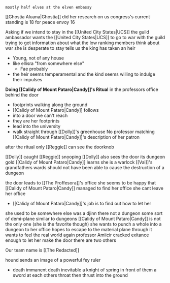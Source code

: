 	mostly half elves at the elven embassy
[[Ghostia Aluana|Ghostia]] did her research on us
congress's current standing is
18 for peace envoy
16 

Asking if we intend to stay in the [[United City States|UCS]]
the guild ambassador wants the [[United City States|UCS]] to go to war with the guild
trying to get information about what the low ranking members think about war
she is desperate to stay
tells us the king has taken an heir
- Young, not of any house
- like ellisra "from somewhere else"
	- Fae probably
- the heir seems temperamental and the kind seems willing to indulge their impulses

**Doing [[Calidy of Mount Pataro|Candy]]'s Ritual**
in the professors office
behind the door
- footprints walking along the ground
- [[Calidy of Mount Pataro|Candy]] follows
- into a door we can't reach
- they are her footprints
- lead into the university
- walk straight through [[Dolly]]'s greenhouse
No professor matching [[Calidy of Mount Pataro|Candy]]'s description of her patron

after the ritual only [[Reggie]] can see the doorknob

[[Dolly]] caught [[Reggie]] snooping
[[Dolly]] also sees the door
its dungeon gold
[[Calidy of Mount Pataro|Candy]] learns she is a warlock
[[Val]]'s grandfathers wards should not have been able to cause the destruction of a dungeon

the door leads to [[The Proffesora]]'s office
she seems to be happy that [[Calidy of Mount Pataro|Candy]] managed to find her office
she cant leave her office
- [[Calidy of Mount Pataro|Candy]]'s job is to find out how to let her

she used to be somewhere else
was a djinn there
not a dungeon
some sort of demi-plane
similar to dungeons
[[Calidy of Mount Pataro|Candy]] is not the only one (she is the favorite though)
she wants to punch a whole into a dungeon to her office
hopes to escape to the material plane through it
wants to feel the real world again
professor Amiicir cracked exitance enough to let her make the door
there are two others

Our team name is [[The Redacted]]

hound sends an image of a powerful fey ruler
- death immanent death inevitable
a knight of spring in front of them
a sword at each others throat then thrust into the ground
